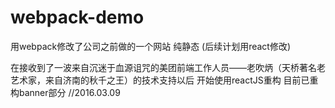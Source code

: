 # webpack-demo

用webpack修改了公司之前做的一个网站 纯静态  (后续计划用react修改)

在接收到了一波来自沉迷于血源诅咒的美团前端工作人员——老吹炳（天桥著名老艺术家，来自济南的秋千之王）的技术支持以后 开始使用reactJS重构  目前已重构banner部分  //2016.03.09

